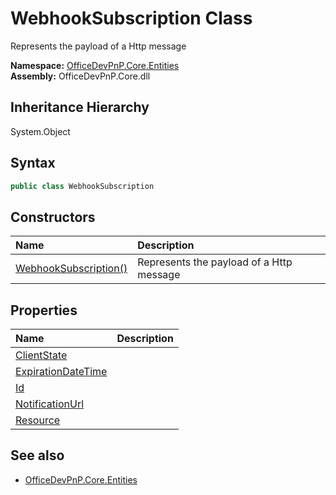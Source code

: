 # WebhookSubscription Class
 Represents the payload of a Http message   

**Namespace:** [OfficeDevPnP.Core.Entities](OfficeDevPnP.Core.Entities.md)  
**Assembly:** OfficeDevPnP.Core.dll  
## Inheritance Hierarchy
System.Object  
## Syntax
```C#
public class WebhookSubscription
```
## Constructors
|**Name**|**Description**|
|:-----|:-----|
| [WebhookSubscription()](OfficeDevPnP.Core.Entities.WebhookSubscription.ctor1.md) |  Represents the payload of a Http message 
## Properties
|**Name**|**Description**|
|:-----|:-----|
| [ClientState](OfficeDevPnP.Core.Entities.WebhookSubscription.ClientState.md) | 
| [ExpirationDateTime](OfficeDevPnP.Core.Entities.WebhookSubscription.ExpirationDateTime.md) | 
| [Id](OfficeDevPnP.Core.Entities.WebhookSubscription.Id.md) | 
| [NotificationUrl](OfficeDevPnP.Core.Entities.WebhookSubscription.NotificationUrl.md) | 
| [Resource](OfficeDevPnP.Core.Entities.WebhookSubscription.Resource.md) | 
## See also
- [OfficeDevPnP.Core.Entities](OfficeDevPnP.Core.Entities.md)
